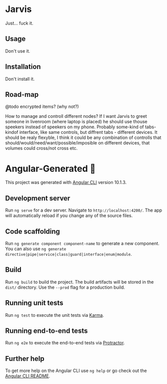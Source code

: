 # Jarvis
Just... fuck it.
## Usage

Don't use it.

## Installation

Don't install it.

## Road-map
@todo encrypted items? (why not?)

How to manage and controll different nodes? If I want Jarvis to greet someone in livenroom (where laptop is placed) he
should use thouse speekers instead of speekers on my phone. Probably some-kind of tabs-kindof interface, like same
controls, but diffrent tabs - different devices. It should be realy flexyble, I think it could be any combination of
controlls that should/would/need/want/possible/imposible on different devices, that volumes could cross/not cross etc.

# Angular-Generated 💩
This project was generated with [Angular CLI](https://github.com/angular/angular-cli) version 10.1.3.

## Development server

Run `ng serve` for a dev server. Navigate to `http://localhost:4200/`. The app will automatically reload if you change any of the source files.

## Code scaffolding

Run `ng generate component component-name` to generate a new component. You can also use `ng generate directive|pipe|service|class|guard|interface|enum|module`.

## Build

Run `ng build` to build the project. The build artifacts will be stored in the `dist/` directory. Use the `--prod` flag for a production build.

## Running unit tests

Run `ng test` to execute the unit tests via [Karma](https://karma-runner.github.io).

## Running end-to-end tests

Run `ng e2e` to execute the end-to-end tests via [Protractor](http://www.protractortest.org/).

## Further help

To get more help on the Angular CLI use `ng help` or go check out the [Angular CLI README](https://github.com/angular/angular-cli/blob/master/README.md).
